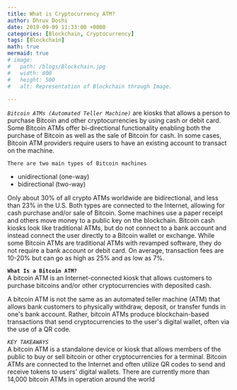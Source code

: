 ```yaml
---
title: What is Cryptocurrency ATM?
author: Dhruv Doshi
date: 2019-09-09 11:33:00 +0800
categories: [Blockchain, Cryptocurrency]
tags: [Blockchain]
math: true
mermaid: true
# image:
#   path: /blogs/Blockchain.jpg
#   width: 800
#   height: 500
#   alt: Representation of Blockchain through Image.
  
---
```


*`Bitcoin ATMs (Automated Teller Machine)`* are kiosks that allows a person to purchase Bitcoin and other cryptocurrencies by using cash or debit card. Some Bitcoin ATMs offer bi-directional functionality enabling both the purchase of Bitcoin as well as the sale of Bitcoin for cash. In some cases, Bitcoin ATM providers require users to have an existing account to transact on the machine.

`There are two main types of Bitcoin machines`<br>
 - unidirectional (one-way) 
 - bidirectional (two-way)

Only about 30% of all crypto ATMs worldwide are bidirectional, and less than 23% in the U.S. Both types are connected to the Internet, allowing for cash purchase and/or sale of Bitcoin. Some machines use a paper receipt and others move money to a public key on the blockchain. Bitcoin cash kiosks look like traditional ATMs, but do not connect to a bank account and instead connect the user directly to a Bitcoin wallet or exchange. While some Bitcoin ATMs are traditional ATMs with revamped software, they do not require a bank account or debit card. On average, transaction fees are 10-20% but can go as high as 25% and as low as 7%.

**`What Is a Bitcoin ATM?`**<br>
A bitcoin ATM is an Internet-connected kiosk that allows customers to purchase bitcoins and/or other cryptocurrencies with deposited cash.

A bitcoin ATM is not the same as an automated teller machine (ATM) that allows bank customers to physically withdraw, deposit, or transfer funds in one's bank account. Rather, bitcoin ATMs produce blockchain-based transactions that send cryptocurrencies to the user's digital wallet, often via the use of a QR code.

*`KEY TAKEAWAYS`*<br>
A bitcoin ATM is a standalone device or kiosk that allows members of the public to buy or sell bitcoin or other cryptocurrencies for a terminal.
Bitcoin ATMs are connected to the Internet and often utilize QR codes to send and receive tokens to users' digital wallets.
There are currently more than 14,000 bitcoin ATMs in operation around the world
